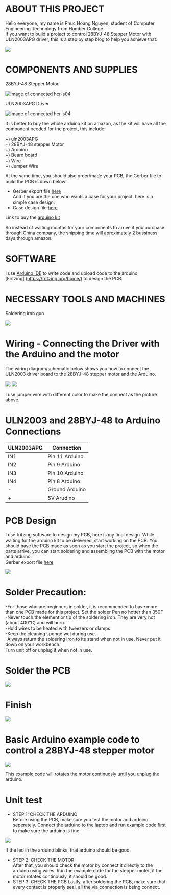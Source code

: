 
# ABOUT THIS PROJECT


Hello everyone, my name is Phuc Hoang Nguyen, student of Computer Engineering Technology from Humber College.<br>
If you want to build a project to control 28BYJ-48 Stepper Motor with ULN2003APG driver, this is a step by step blog to help you achieve that.

<img src ="Documentation/Project picture/demo.jpg"><br>



# COMPONENTS AND SUPPLIES

28BYJ-48 Stepper Motor<br>

<img src ="Documentation/Stepper_Motor_obl_600__73570.1448057593.1280.1280.png" alt="image of connected hcr-s04"><br>

ULN2003APG Driver<br>

<img src ="Documentation/Driver board ULN2003 -550x550.jpg" alt="image of connected hcr-s04"><br>

It is better to buy the whole arduino kit on amazon, as the kit will have all the component needed for the project, this include:<br>

+) uln2003APG<br>
+) 28BYJ-48 stepper Motor<br>
+) Arduino <br>
+) Beard board<br>
+) Wire<br>
+) Jumper Wire<br>

 At the same time, you should also order/made your PCB, the Gerber file to build the PCB is down below:
- Gerber export file [here](https://github.com/HoangPhuc1999/SmartHome/tree/master/Documentation/GERBER)<br>
And if you are the one who wants a case for your project, here is a simple case design:
- Case design file [here](https://github.com/HoangPhuc1999/SmartHome/tree/master/Documentation/case)


Link to buy the [arduino kit](https://www.amazon.ca/Elegoo-Project-Starter-Tutorial-Arduino/dp/B01D8KOZF4/ref=sr_1_1_sspa?crid=2DVN7H6ZQLWPG&keywords=arduino+kit&qid=1574921884&sprefix=arduino+k%2Caps%2C145&sr=8-1-spons&psc=1&spLa=ZW5jcnlwdGVkUXVhbGlmaWVyPUExTUVOUEhHNEhDTUZQJmVuY3J5cHRlZElkPUEwOTc2NjcxQVRIUzQyVFBNQUg3JmVuY3J5cHRlZEFkSWQ9QTA3NjA2NDQxMFhPMlJCUkVSSlRJJndpZGdldE5hbWU9c3BfYXRmJmFjdGlvbj1jbGlja1JlZGlyZWN0JmRvTm90TG9nQ2xpY2s9dHJ1ZQ==)

So instead of waiting months for your components to arrive if you purchase through China company, the shipping time will aproximately 2 bussiness days through amazon. 

# SOFTWARE
I use [Arduino IDE](https://www.arduino.cc/en/Main/Software) to write code and upload code to the arduino  <br>
[Fritzing] (https://fritzing.org/home/) to design the PCB.

# NECESSARY TOOLS AND MACHINES

Soldering iron gun<br>

<img src ="Documentation/Project picture/solder.jpg" >


# Wiring - Connecting the Driver with the Arduino and the motor 

The wiring diagram/schematic below shows you how to connect the ULN2003 driver board to the 28BYJ-48 stepper motor and the Arduino.

<img src ="Documentation/Project picture/Phuc_bb1.jpg" >

<img src ="Documentation/Project picture/beard board.jpg">

I use jumper wire with different color to make the connect as the picture above.

# ULN2003 and 28BYJ-48 to Arduino Connections

| ULN2003APG    | Connection     |
| ------------- | -------------  |
| IN1           | Pin 11 Arduino |
| IN2           | Pin  9 Arduino |
| IN3           | Pin 10 Arduino |
| IN4           | Pin  8 Arduino |
| -             | Ground Arduino |
| +             | 5V Arudino     |

# PCB Design
 
 I use fritzing software to design my PCB, here is my final design. While waiting for the arduino kit to be delivered, start working on the PCB. You should have the PCB made as soon as you start the project, so when the parts arrive, you can start soldering and assembling the PCB with the motor and arduino.<br>
 Gerber export file [here](https://github.com/HoangPhuc1999/SmartHome/tree/master/Documentation/GERBER)
 
 <img src ="Documentation/Project picture/Phuc_pcb.png">
 

 
 # Solder Precaution: 
-For those who are beginners in solder, it is recommended to have more than one PCB made for this project. Set the solder Pen no hotter than 350F <br>
-Never touch the element or tip of the soldering iron. They are very hot (about 400°C) and will burn.<br>
-Hold wires to be heated with tweezers or clamps.<br>
-Keep the cleaning sponge wet during use.<br>
-Always return the soldering iron to its stand when not in use. Never put it down on your workbench.<br>
Turn unit off or unplug it when not in use.<br>
 
 # Solder the PCB
 
 <img src ="Documentation/Project picture/PCB_1.jpg">

 # Finish
  <img src ="Documentation/Project picture/pcb_complete.jpg">
 
 # Basic Arduino example code to control a 28BYJ-48 stepper motor
 <img src ="Documentation/Project picture/code.PNG">
 
 This example code will rotates the motor continuosly until you unplug the arduino.
 
 # Unit test
 
 - STEP 1: CHECK THE ARDUINO<br>
 Before using the PCB, make sure you test the motor and arduino seperately. Connect the arduino to the laptop and run example code first to make sure the arduino is fine.
  
 <img src ="Documentation/Project picture/test.png">
 

 If the led in the arduino blinks, that arduino should be good.<br>
- STEP 2: CHECK THE MOTOR<br>
 After that, you should check the motor by connect it directly to the arduino using wires. Run the example code for the stepper moter, if the motor rotates continously, it should be good. <br>
 - STEP 3: CHECK THE PCB
  Lastly, after soldering the PCB, make sure that every contact is properly seal, all the via connection is being connect.
 
 
 
 
 
 

 
 





 

